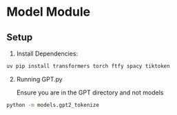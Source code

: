 # Model Module

## Setup

1. Install Dependencies:

```bash
uv pip install transformers torch ftfy spacy tiktoken
```

2. Running GPT.py

   Ensure you are in the GPT directory and not models

```bash
python -m models.gpt2_tokenize
```
